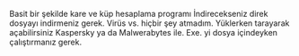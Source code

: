 Basit bir şekilde kare ve küp hesaplama programı
İndirecekseniz direk dosyayı indirmeniz gerek. Virüs vs. hiçbir şey atmadım. Yüklerken tarayarak açabilirsiniz Kaspersky ya da Malwerabytes ile.
Exe. yi dosya içindeyken çalıştırmanız gerek.
